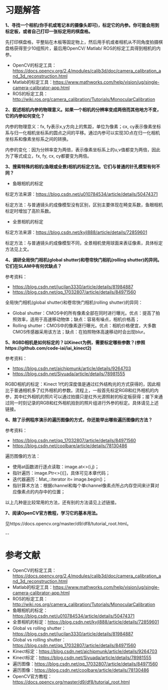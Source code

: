 # 习题解答

**1、寻找一个相机(你手机或笔记本的摄像头即可)，标定它的内参。你可能会用到标定板，或者自己打印一张标定用的棋盘格。**

先打印棋盘格，平整贴在木板等固定物上，然后用手机或者相机从不同角度拍摄棋盘格获得至少10组照片，最后用OpenCV/ Matlab/ ROS的标定工具得到相机的内参。

- OpenCV的标定工具：https://docs.opencv.org/2.4/modules/calib3d/doc/camera_calibration_and_3d_reconstruction.html
- Matlab的标定工具：https://www.mathworks.com/help/vision/ug/single-camera-calibrator-app.html
- ROS的标定工具：http://wiki.ros.org/camera_calibration/Tutorials/MonocularCalibration


**2、叙述相机内参的物理意义。如果一个相机的分辨率变成两倍而其他地方不变，它的内参如何变化？**

内参的物理意义：fx, fy表示x,y方向上的焦距，单位为像素；cx, cy表示像素坐标系与归一化相机坐标系的圆点之间的平移。通过内参可以实现3D点在归一化相机坐标系和像素坐标系之间的转换。

内参的变化：因为分辨率变为两倍，表示像素坐标系上的u,v值都变为两倍，因此为了等式成立，fx, fy, cx, cy都要变为两倍。


**3、搜索特殊的相机(鱼眼或全景)相机的标定方法。它们与普通的针孔模型有何不同？**

- 鱼眼相机的标定

标定方法来源：https://blog.csdn.net/u010784534/article/details/50474371

标定方法：与普通镜头的成像模型没有区别，区别主要体现在畸变系数，鱼眼相机标定时增加了高阶系数。

- 全景相机的标定

标定方法来源：https://blog.csdn.net/kyjl888/article/details/72859601

标定方法：与普通镜头的成像模型不同，全景相机使用球面来表征像素，具体标定方法见上文。



**4、调研全局快门相机(global shutter)和卷帘快门相机(rolling shutter)的异同。它们在SLAM中有何优缺点？**

参考资料：

- https://blog.csdn.net/jucilan3330/article/details/81984887
- https://blog.csdn.net/qq_17032807/article/details/84971560

全局快门相机(global shutter)和卷帘快门相机(rolling shutter)的异同：

- Global shutter：CMOS中的所有像素全部在同时进行曝光。优点：提高了拍照效率，适用于高速移动物体；缺点：容易有噪点，相机价格高；
- Rolling shutter：CMOS中的像素逐行曝光。优点：相机价格便宜，大多数CMOS传感器采用该方法；缺点：在拍照物体高速移动时会出现blur。


**5、RGBD相机是如何标定的？以Kinect为例，需要标定哪些参数？(参照https://github.com/code-iai/iai_kinect2)**

参考资料：

- https://blog.csdn.net/aichipmunk/article/details/9264703
- https://blog.csdn.net/Siyuada/article/details/78981555

RGBD相机的标定：Kinect 1代的深度值是通过红外结构光的方式获得的，因此相比于普通相机多了红外相机的参数。流程上，一般首先标定RGB和红外相机的内参，其中红外相机的照片可以通过拍摄只是红外光源照射的标定板获得；接下来通过同一时刻记录的RGB和红外相机拍到的照片组进行外参的标定。具体请见上述链接。


**6、除了示例程序演示的遍历图像的方式，你还能举出哪些遍历图像的方法？**

参考资料：

- https://blog.csdn.net/qq_17032807/article/details/84971560
- https://blog.csdn.net/coolbare/article/details/78130486

遍历图像的方法：

- 使用at函数进行逐点读取：image.at<>(i,j)；
- 指针遍历：image.Ptr<>()[]，具体可见本章代码；
- 迭代器遍历：Mat_<Vec3b>::iterator it= image.begin<Vec3b>()；
- 指针算术方法：根据channel和每个单channel像素点所占内存空间来计算对应像素点的内存中的位置；

以上几种是比较常用的方法，还有别的方法请见上述链接。


**7、阅读OpenCV官方教程，学习它的基本用法。**

见https://docs.opencv.org/master/d9/df8/tutorial_root.html。


--

# 参考文献

- OpenCV的标定工具：https://docs.opencv.org/2.4/modules/calib3d/doc/camera_calibration_and_3d_reconstruction.html
- Matlab的标定工具：https://www.mathworks.com/help/vision/ug/single-camera-calibrator-app.html
- ROS的标定工具：http://wiki.ros.org/camera_calibration/Tutorials/MonocularCalibration
- 鱼眼相机的标定：https://blog.csdn.net/u010784534/article/details/50474371
- 全景相机的标定：https://blog.csdn.net/kyjl888/article/details/72859601
- Global vs rolling shutter：https://blog.csdn.net/jucilan3330/article/details/81984887
- Global vs rolling shutter：https://blog.csdn.net/qq_17032807/article/details/84971560
- Kinect标定：https://blog.csdn.net/aichipmunk/article/details/9264703
- Kinect标定：https://blog.csdn.net/Siyuada/article/details/78981555
- 遍历图像：https://blog.csdn.net/qq_17032807/article/details/84971560
- 遍历图像：https://blog.csdn.net/coolbare/article/details/78130486
- OpenCV官方教程：https://docs.opencv.org/master/d9/df8/tutorial_root.html